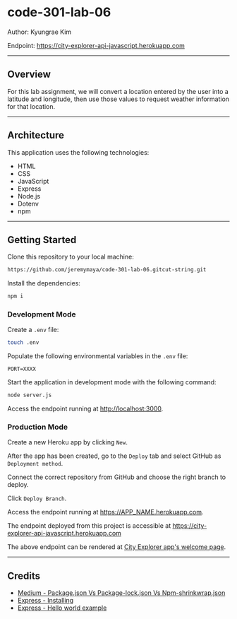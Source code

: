 # code-301-lab-06

Author: Kyungrae Kim

Endpoint: <https://city-explorer-api-javascript.herokuapp.com>

---

## Overview

For this lab assignment, we will convert a location entered by the user into a latitude and longitude, then use those values to request weather information for that location.

---

## Architecture

This application uses the following technologies:

* HTML
* CSS
* JavaScript
* Express
* Node.js
* Dotenv
* npm

---

## Getting Started

Clone this repository to your local machine:

```bash
https://github.com/jeremymaya/code-301-lab-06.gitcut-string.git
```

Install the dependencies:

```bash
npm i
```

### Development Mode

Create a `.env` file:

```bash
touch .env
```

Populate the following environmental variables in the `.env` file:

```text
PORT=XXXX
```

Start the application in development mode with the following command:

```bash
node server.js
```

Access the endpoint running at <http://localhost:3000>.

### Production Mode

Create a new Heroku app by clicking `New`.

After the app has been created, go to the `Deploy` tab and select GitHub as `Deployment method`.

Connect the correct repository from GitHub and choose the right branch to deploy.

Click `Deploy Branch`.

Access the endpoint running at <https://APP_NAME.herokuapp.com>.

The endpoint deployed from this project is accessible at <https://city-explorer-api-javascript.herokuapp.com>

The above endpoint can be rendered at [City Explorer app's welcome page](https://codefellows.github.io/code-301-guide/curriculum/city-explorer-app/front-end/).

---

## Credits

* [Medium - Package.json Vs Package-lock.json Vs Npm-shrinkwrap.json](https://medium.com/@hossam.hilal0/package-json-vs-package-lock-json-vs-npm-shrinkwrap-json-33fcddc1521a)
* [Express - Installing](https://expressjs.com/en/starter/installing.html)
* [Express - Hello world example](https://expressjs.com/en/starter/hello-world.html)
